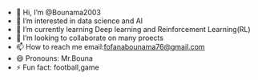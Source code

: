 - 👋 Hi, I’m @Bounama2003
- 👀 I’m interested in data science and AI
- 🌱 I’m currently learning Deep learning and Reinforcement Learning(RL)
- 💞️ I’m looking to collaborate on many  proects
- 📫 How to reach me email:fofanabounama76@gmail.com
- 😄 Pronouns: Mr.Bouna
- ⚡ Fun fact: football,game

<!---
Bounama2003/Bounama2003 is a ✨ special ✨ repository because its `README.md` (this file) appears on your GitHub profile.
You can click the Preview link to take a look at your changes.
--->
